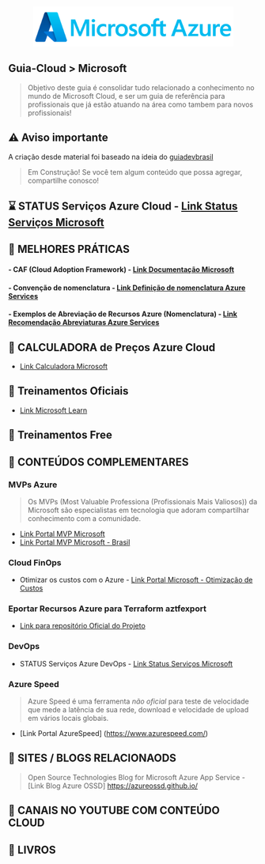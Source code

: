 <p align="center">
   <a href="https://github.com/michelbalazs/Guia-Microsoft">
    <img src="./imagens/Logo-MicrosoftAzure.png" alt="Guia Microsoft Azure" width="405" height="81">
  </a>
</p>

## Guia-Cloud > Microsoft 
> Objetivo deste guia é consolidar tudo relacionado a conhecimento no mundo de Microsoft Cloud, e ser um guia de referência para profissionais que já estão atuando na área como tambem para novos profissionais! 

## ⚠️ Aviso importante

A criação desde material foi baseado na ideia do [guiadevbrasil](https://github.com/arthurspk/guiadevbrasil)

> Em Construção!  Se você tem algum conteúdo que possa agregar, compartilhe conosco!

## ⌛ STATUS Serviços Azure Cloud - [Link Status Serviços Microsoft](https://azure.status.microsoft/)

## 📙 MELHORES PRÁTICAS
   #### - CAF (Cloud Adoption Framework) - [Link Documentação Microsoft](https://learn.microsoft.com/pt-br/azure/cloud-adoption-framework/)
   #### - Convenção de nomenclatura - [Link Definição de nomenclatura Azure Services](https://learn.microsoft.com/pt-br/azure/cloud-adoption-framework/ready/azure-best-practices/resource-naming)
   #### - Exemplos de Abreviação de Recursos Azure (Nomenclatura) - [Link Recomendação Abreviaturas Azure Services](https://learn.microsoft.com/pt-br/azure/cloud-adoption-framework/ready/azure-best-practices/resource-abbreviations)
   
## 📗 CALCULADORA de Preços Azure Cloud
   - [Link Calculadora Microsoft](https://azure.microsoft.com/pt-br/pricing/calculator/)

## 📘 Treinamentos Oficiais
   - [Link Microsoft Learn](https://learn.microsoft.com/pt-br/training/azure/)

## 📒 Treinamentos Free


## 🍺 CONTEÚDOS COMPLEMENTARES
   ### MVPs Azure
   >Os MVPs (Most Valuable Professiona (Profissionais Mais Valiosos)) da Microsoft são especialistas em tecnologia que adoram compartilhar conhecimento com a comunidade. 
   - [Link Portal MVP Microsoft](https://mvp.microsoft.com/pt-br/MvpSearch?ex=Microsoft+Azure&sc=e)
   - [Link Portal MVP Microsoft - Brasil](https://mvp.microsoft.com/pt-br/MvpSearch?ex=Microsoft+Azure&lo=Brazil&sc=e)

   ### Cloud FinOps
   - Otimizar os custos com o Azure - [Link Portal Microsoft - Otimização de Custos](https://azure.microsoft.com/pt-pt/solutions/cost-optimization/#tools)
  
   ### Eportar Recursos Azure para Terraform **aztfexport**
   - [Link para repositório Oficial do Projeto](https://github.com/Azure/aztfexport)
 
   ### DevOps
   - STATUS Serviços Azure DevOps - [Link Status Serviços Microsoft](https://status.dev.azure.com/)

   ### Azure Speed
   >Azure Speed é uma ferramenta *não oficial* para teste de velocidade que mede a latência de sua rede, download e velocidade de upload em vários locais globais.
   -  [Link Portal AzureSpeed] (https://www.azurespeed.com/)

## 📂 SITES / BLOGS RELACIONAODS
   >Open Source Technologies Blog for Microsoft Azure App Service
    - [Link Blog Azure OSSD] https://azureossd.github.io/
## 📂 CANAIS NO YOUTUBE COM CONTEÚDO CLOUD

## 📁 LIVROS
